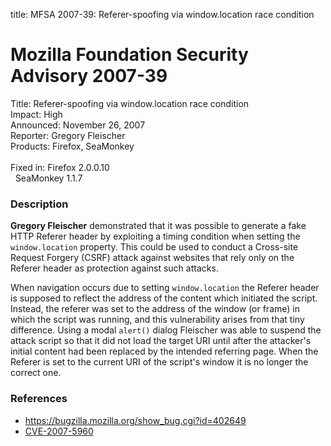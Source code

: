 title: MFSA 2007-39: Referer-spoofing via window.location race condition

<h1>Mozilla Foundation Security Advisory 2007-39</h1>

<p>
<span class="label">Title:</span>      Referer-spoofing via window.location race condition<br/>
<span class="label">Impact:</span>     High<br/>
<span class="label">Announced:</span>  November 26, 2007<br/>
<span class="label">Reporter:</span>   Gregory Fleischer<br/>
<span class="label">Products:</span>   Firefox, SeaMonkey<br/>
<br/>
<span class="label">Fixed in:</span>   Firefox 2.0.0.10<br/>
<span class="label">&#160;</span>      SeaMonkey 1.1.7<br/>
</p>


<h3>Description</h3>

<p><strong>Gregory Fleischer</strong> demonstrated that it was possible
to generate a fake HTTP Referer header by exploiting a timing
condition when setting the <code>window.location</code> property. This could
be used to conduct a Cross-site Request Forgery (CSRF) attack against
websites that rely only on the Referer header as protection against
such attacks.
</p>
<p>When navigation occurs due to setting <code>window.location</code>
the Referer header is supposed to reflect the address of the content which
initiated the script. Instead, the referer was set to the address of the
window (or frame) in which the script was running, and this vulnerability
arises from that tiny difference. Using a modal <code>alert()</code>
dialog Fleischer was able to suspend the attack script so that it did not
load the target URI until after the attacker's initial content had been
replaced by the intended referring page. When the Referer is set to the
current URI of the script's window it is no longer the correct one.
</p>

<h3>References</h3>

<ul>
  <li><a href="https://bugzilla.mozilla.org/show_bug.cgi?id=402649">
       https://bugzilla.mozilla.org/show_bug.cgi?id=402649</a></li>

  <li><a class="ex-ref" href="http://cve.mitre.org/cgi-bin/cvename.cgi?name=CVE-2007-5960">
       CVE-2007-5960</a></li>
</ul>



